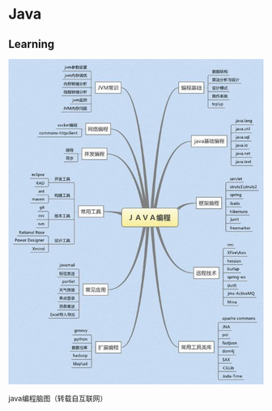 # Java
Learning
---

![something_wrong](https://github.com/Creacheer/Java/blob/master/pictures/javatree.jpg)

java编程脑图（转载自互联网）
